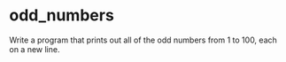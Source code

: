 # odd_numbers
Write a program that prints out all of the odd numbers from 1 to 100, each on a new line.

